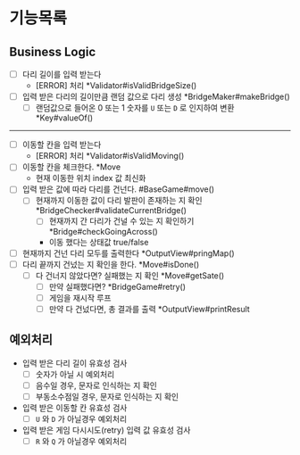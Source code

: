 # 기능목록

## Business Logic
- [ ] 다리 길이를 입력 받는다 
    - [ERROR] 처리 *Validator#isValidBridgeSize()
- [ ] 입력 받은 다리의 길이만큼 랜덤 값으로 다리 생성 *BridgeMaker#makeBridge()
  - [ ] 랜덤값으로 들어온 0 또는 1 숫자를 `U` 또는 `D` 로 인지하여 변환 *Key#valueOf()
---
- [ ] 이동할 칸을 입력 받는다 
  - [ERROR] 처리 *Validator#isValidMoving()
- [ ] 이동할 칸을 체크한다. *Move
  - 현재 이동한 위치 index 값 최신화
- [ ] 입력 받은 값에 따라 다리를 건넌다. #BaseGame#move()
  - [ ] 현재까지 이동한 값이 다리 발판이 존재하는 지 확인 *BridgeChecker#validateCurrentBridge()
    - [ ] 현재까지 간 다리가 건널 수 있는 지 확인하기 *Bridge#checkGoingAcross()
    - 이동 했다는 상태값 true/false
- [ ] 현재까지 건넌 다리 모두를 출력한다 *OutputView#pringMap()
- [ ] 다리 끝까지 건넜는 지 확인을 한다. *Move#isDone()
  - [ ] 다 건너지 않았다면? 실패했는 지 확인 *Move#getSate()
    - [ ] 만약 실패했다면? *BridgeGame#retry() 
    - [ ] 게임을 재시작 루프
    - [ ] 만약 다 건넜다면, 총 결과를 출력 *OutputView#printResult 

## 예외처리
- 입력 받은 다리 길이 유효성 검사
  - [ ] 숫자가 아닐 시 예외처리
  - [ ] 음수일 경우, 문자로 인식하는 지 확인
  - [ ] 부동소수점일 경우, 문자로 인식하는 지 확인
- 입력 받은 이동할 칸 유효성 검사
  - [ ] `U` 와 `D` 가 아닐경우 예외처리
- 입력 받은 게임 다시시도(retry) 입력 값 유효성 검사
  - [ ] `R` 와 `Q` 가 아닐경우 예외처리
